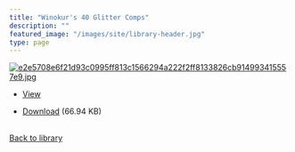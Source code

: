 ```yaml
---
title: "Winokur's 40 Glitter Comps"
description: ""
featured_image: "/images/site/library-header.jpg"
type: page
---
```


<a href="" target="_blank">![e2e5708e6f21d93c0995ff813c1566294a222f2ff8133826cb914993415557e9.jpg](/images/library/e2e5708e6f21d93c0995ff813c1566294a222f2ff8133826cb914993415557e9.jpg)</a>
* <a href="" target="_blank">View</a>

* [Download]() (66.94 KB)

<br />[Back to library](/library/)
